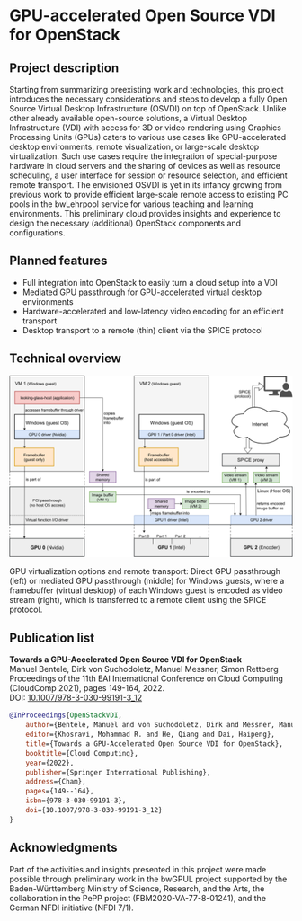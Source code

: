 # GPU-accelerated Open Source VDI for OpenStack


## Project description

Starting from summarizing preexisting work and technologies, this project introduces the necessary considerations and steps to develop a fully Open Source Virtual Desktop Infrastructure (OSVDI) on top of OpenStack.
Unlike other already available open-source solutions, a Virtual Desktop Infrastructure (VDI) with access for 3D or video rendering using Graphics Processing Units (GPUs) caters to various use cases like GPU-accelerated desktop environments, remote visualization, or large-scale desktop virtualization.
Such use cases require the integration of special-purpose hardware in cloud servers and the sharing of devices as well as resource scheduling, a user interface for session or resource selection, and efficient remote transport.
The envisioned OSVDI is yet in its infancy growing from previous work to provide efficient large-scale remote access to existing PC pools in the bwLehrpool service for various teaching and learning environments.
This preliminary cloud provides insights and experience to design the necessary (additional) OpenStack components and configurations.


## Planned features

  - Full integration into OpenStack to easily turn a cloud setup into a VDI
  - Mediated GPU passthrough for GPU-accelerated virtual desktop environments
  - Hardware-accelerated and low-latency video encoding for an efficient transport 
  - Desktop transport to a remote (thin) client via the SPICE protocol


## Technical overview

![GPU virtualization options and remote transport](./images/GPU-Virt-Options.svg)

GPU virtualization options and remote transport: Direct GPU passthrough (left) or mediated GPU passthrough (middle) for Windows guests, where a framebuffer (virtual desktop) of each Windows guest is encoded as video stream (right), which is transferred to a remote client using the SPICE protocol.


## Publication list

**Towards a GPU-Accelerated Open Source VDI for OpenStack**  
Manuel Bentele, Dirk von Suchodoletz, Manuel Messner, Simon Rettberg  
Proceedings of the 11th EAI International Conference on Cloud Computing (CloudComp 2021), pages 149-164, 2022.  
DOI: [10.1007/978-3-030-99191-3_12](https://doi.org/10.1007/978-3-030-99191-3_12)

```bibtex
@InProceedings{OpenStackVDI,
    author={Bentele, Manuel and von Suchodoletz, Dirk and Messner, Manuel and Rettberg, Simon},
    editor={Khosravi, Mohammad R. and He, Qiang and Dai, Haipeng},
    title={Towards a GPU-Accelerated Open Source VDI for OpenStack},
    booktitle={Cloud Computing},
    year={2022},
    publisher={Springer International Publishing},
    address={Cham},
    pages={149--164},
    isbn={978-3-030-99191-3},
    doi={10.1007/978-3-030-99191-3_12}
}
```


## Acknowledgments

Part of the activities and insights presented in this project were made possible through preliminary work in the bwGPUL project supported by the Baden-Württemberg Ministry of Science, Research, and the Arts, the collaboration in the PePP project (FBM2020-VA-77-8-01241), and the German NFDI initiative (NFDI 7/1).
